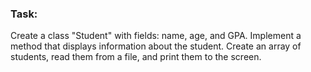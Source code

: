 ### Task:

Create a class "Student" with fields: name, age, and GPA.
Implement a method that displays information about the student. 
Create an array of students, read them from a file, and print them to the screen.